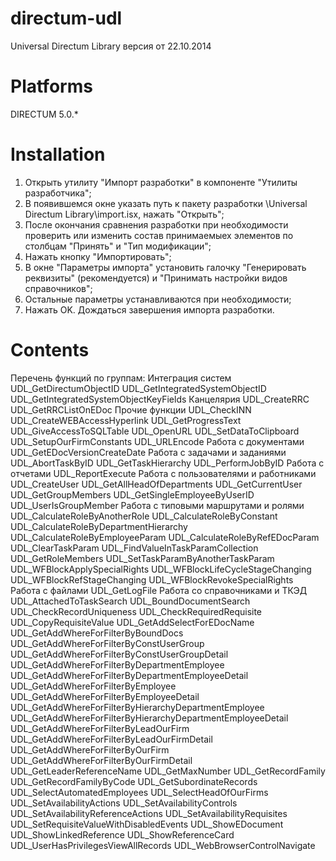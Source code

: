 directum-udl
============

Universal Directum Library версия от 22.10.2014


Platforms
=========

DIRECTUM 5.0.*


Installation
============

1.	Открыть утилиту "Импорт разработки" в компоненте "Утилиты разработчика";
2.	В появившемся окне указать путь к пакету разработки \Universal Directum Library\import.isx, нажать "Открыть";
3.	После окончания сравнения разработки при необходимости проверить или изменить состав принимаемыех элементов по столбцам 
    "Принять" и "Тип модификации";
4.	Нажать кнопку "Импортировать";
5.	В окне "Параметры импорта" установить галочку "Генерировать реквизиты" (рекомендуется) и "Принимать настройки видов 
    справочников"; 
6.	Остальные параметры устанавливаются при необходимости; 
7.	Нажать OK. Дождаться завершения импорта разработки.


Contents
========

Перечень функций по группам:
  Интеграция систем
    UDL_GetDirectumObjectID
    UDL_GetIntegratedSystemObjectID
    UDL_GetIntegratedSystemObjectKeyFields
  Канцелярия
    UDL_CreateRRC
    UDL_GetRRCListOnEDoc
  Прочие функции
    UDL_CheckINN
    UDL_CreateWEBAccessHyperlink
    UDL_GetProgressText
    UDL_GiveAccessToSQLTable
    UDL_OpenURL
    UDL_SetDataToClipboard
    UDL_SetupOurFirmConstants
    UDL_URLEncode
  Работа с документами
    UDL_GetEDocVersionCreateDate
  Работа с задачами и заданиями
    UDL_AbortTaskByID
    UDL_GetTaskHierarchy
    UDL_PerformJobByID
  Работа с отчетами
    UDL_ReportExecute
  Работа с пользователями и работниками
    UDL_CreateUser
    UDL_GetAllHeadOfDepartments
    UDL_GetCurrentUser
    UDL_GetGroupMembers
    UDL_GetSingleEmployeeByUserID
    UDL_UserIsGroupMember
  Работа с типовыми маршрутами и ролями
    UDL_CalculateRoleByAnotherRole
    UDL_CalculateRoleByConstant
    UDL_CalculateRoleByDepartmentHierarchy
    UDL_CalculateRoleByEmployeeParam
    UDL_CalculateRoleByRefEDocParam
    UDL_ClearTaskParam
    UDL_FindValueInTaskParamCollection
    UDL_GetRoleMembers
    UDL_SetTaskParamByAnotherTaskParam
    UDL_WFBlockApplySpecialRights
    UDL_WFBlockLifeCycleStageChanging
    UDL_WFBlockRefStageChanging
    UDL_WFBlockRevokeSpecialRights
  Работа с файлами
    UDL_GetLogFile
  Работа со справочниками и ТКЭД
    UDL_AttachedToTaskSearch
    UDL_BoundDocumentSearch
    UDL_CheckRecordUniqueness
    UDL_CheckRequiredRequisite
    UDL_CopyRequisiteValue
    UDL_GetAddSelectForEDocName
    UDL_GetAddWhereForFilterByBoundDocs
    UDL_GetAddWhereForFilterByConstUserGroup
    UDL_GetAddWhereForFilterByConstUserGroupDetail
    UDL_GetAddWhereForFilterByDepartmentEmployee
    UDL_GetAddWhereForFilterByDepartmentEmployeeDetail
    UDL_GetAddWhereForFilterByEmployee
    UDL_GetAddWhereForFilterByEmployeeDetail
    UDL_GetAddWhereForFilterByHierarchyDepartmentEmployee
    UDL_GetAddWhereForFilterByHierarchyDepartmentEmployeeDetail
    UDL_GetAddWhereForFilterByLeadOurFirm
    UDL_GetAddWhereForFilterByLeadOurFirmDetail
    UDL_GetAddWhereForFilterByOurFirm
    UDL_GetAddWhereForFilterByOurFirmDetail
    UDL_GetLeaderReferenceName
    UDL_GetMaxNumber
    UDL_GetRecordFamily
    UDL_GetRecordFamilyByCode
    UDL_GetSubordinateRecords
    UDL_SelectAutomatedEmployees
    UDL_SelectHeadOfOurFirms
    UDL_SetAvailabilityActions
    UDL_SetAvailabilityControls
    UDL_SetAvailabilityReferenceActions
    UDL_SetAvailabilityRequisites
    UDL_SetRequisiteValueWithDisabledEvents
    UDL_ShowEDocument
    UDL_ShowLinkedReference
    UDL_ShowReferenceCard
    UDL_UserHasPrivilegesViewAllRecords
    UDL_WebBrowserControlNavigate
